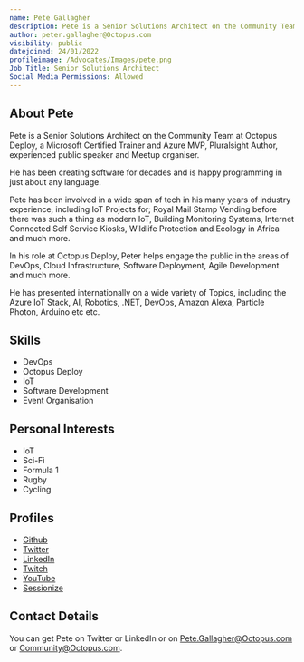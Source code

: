 ```yaml
---
name: Pete Gallagher
description: Pete is a Senior Solutions Architect on the Community Team at Octopus Deploy.
author: peter.gallagher@Octopus.com
visibility: public
datejoined: 24/01/2022
profileimage: /Advocates/Images/pete.png
Job Title: Senior Solutions Architect
Social Media Permissions: Allowed
---
```

## About Pete

Pete is a Senior Solutions Architect on the Community Team at Octopus Deploy, a Microsoft Certified Trainer and Azure MVP, Pluralsight Author, experienced public speaker and Meetup organiser.

He has been creating software for decades and is happy programming in just about any language.

Pete has been involved in a wide span of tech in his many years of industry experience, including IoT Projects for; Royal Mail Stamp Vending before there was such a thing as modern IoT, Building Monitoring Systems, Internet Connected Self Service Kiosks, Wildlife Protection and Ecology in Africa and much more.

In his role at Octopus Deploy, Peter helps engage the public in the areas of DevOps, Cloud Infrastructure, Software Deployment, Agile Development and much more.

He has presented internationally on a wide variety of Topics, including the Azure IoT Stack, AI, Robotics, .NET, DevOps, Amazon Alexa, Particle Photon, Arduino etc etc.

## Skills

- DevOps 
- Octopus Deploy
- IoT
- Software Development
- Event Organisation

## Personal Interests

- IoT
- Sci-Fi
- Formula 1
- Rugby
- Cycling

## Profiles

- [Github](https://github.com/pjgpetecodes)
- [Twitter](https://twitter.com/pete_codes)
- [LinkedIn](https://www.linkedin.com/in/pjgcreations)
- [Twitch](https://www.twitch.tv/pete_codes)
- [YouTube](https://www.youtube.com/c/PeterGallagherFJ)
- [Sessionize](https://sessionize.com/peter-gallagher)

## Contact Details

You can get Pete on Twitter or LinkedIn or on <Pete.Gallagher@Octopus.com> or <Community@Octopus.com>.